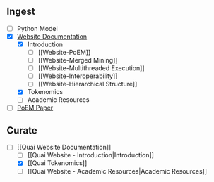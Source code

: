 ## Ingest

- [ ] Python Model
- [x] [Website Documentation](https://qu.ai/docs)
	- [x] Introduction
		- [ ] [[Website-PoEM]]
		- [ ] [[Website-Merged Mining]]
		- [ ] [[Website-Multithreaded Execution]]
		- [ ] [[Website-Interoperability]]
		- [ ] [[Website-Hierarchical Structure]]
	- [x] Tokenomics
	- [ ] Academic Resources
- [ ] [PoEM Paper](https://eprint.iacr.org/2024/200)
## Curate

- [ ] [[Quai Website Documentation]]
	- [ ] [[Quai Website - Introduction|Introduction]]
	- [x] [[Quai Tokenomics]]
	- [ ] [[Quai Website - Academic Resources|Academic Resources]]
